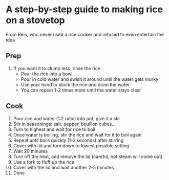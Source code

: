# A step-by-step guide to making rice on a stovetop

From Rein, who never used a rice cooker and refused to even entertain the idea

## Prep
1. If you want it to clump less, rinse the rice
    - Pour the rice into a bowl
    - Pour in cold water and swish it around until the water gets murky
    - Use your hand to block the rice and drain the water
    - You can repeat 1-2 times more until the water stays clear 

## Cook
1. Pour rice and water (1:2 ratio) into pot, give it a stir
2. Stir in seasonings: salt, pepper, bouillon cubes…
3. Turn to highest and wait for rice to boil
4. Once water is boiling, stir the rice and wait for it to boil again
5. Repeat until boils quickly (1-2 seconds) after stirring
6. Cover with lid and turn down to lowest possible setting 
7. Wait 20 minutes 
8. Turn off the heat, and remove the lid (careful, hot steam will come out)
9. Use a fork to fluff up the rice
10. Cover with the lid and wait another 2-5 minutes
11. Done

